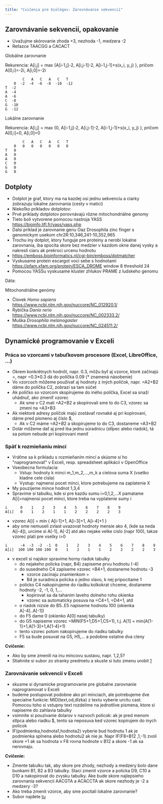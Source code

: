 ```yaml
---
title: "Cvičenia pre biológov: Zarovnávanie sekvencií"
---
```


## Zarovnávanie sekvencií, opakovanie

  - Uvažujme skórovanie zhoda +3, nezhoda -1, medzera -2
  - Reťazce TAACGG a CACACT

Globálne zarovnanie

Rekurencia: A\[i,j\] = max {A\[i-1,j\]-2, A\[i,j-1\]-2, A\[i-1,j-1\]+s(x\_i, y\_j) }, pričom A\[0,i\]=-2i, A\[i,0\]=-2i


``` 
        C   A   C   A   C   T
    0  -2  -4  -6  -8  -10  -12
T  -2  
A  -4  
A  -6  
C  -8  
G  -10  
G  -12  
```

Lokálne zarovnanie

Rekurencia: A\[i,j\] = max {0, A\[i-1,j\]-2, A\[i,j-1\]-2, A\[i-1,j-1\]+s(x\_i, y\_j) }, pričom A\[0,i\]=0, A\[i,0\]=0


``` 
        C   A   C   A   C   T
    0   0   0   0   0   0   0
T   0 
A   0 
A   0 
C   0 
G   0 
G   0 
```

## Dotploty

  - Dotplot je graf, ktory ma na kazdej osi jednu sekvenciu a ciarky
    zobrazuju lokalne zarovnania (cesty v matici)
  - Niekoľko príkladov dotplotov: 
  - Prvé príklady dotplotov porovnávajú rôzne mitochondriálne genomy
  - Tieto boli vytvorene pomocou nastroja YASS
    <https://bioinfo.lifl.fr/yass/yass.php>
  - Dalsi priklad je zarovnanie genu Oaz Drosophila zinc finger s
    genomickym usekom chr2R:10,346,241-10,352,965
  - Trochu iny dotplot, ktory funguje pre proteiny a nerobi lokalne
    zarovnania, iba spocita skore bez medzier v kazdom okne danej vysky
    a nakresli ciaru ak prekroci urcenu hodnotu
  - <https://emboss.bioinformatics.nl/cgi-bin/emboss/dotmatcher>
  - Vyskusame protein escargot voci sebe s hodnotami
    <https://pfam.xfam.org/protein/ESCA_DROME> window 8 threshold 24
  - Pomocou YASSu vyskusame kluster zhlukov PRAME z ludskeho genomu

Dáta:

Mitochondriálne genómy 
- Človek *Homo sapiens* https://www.ncbi.nlm.nih.gov/nuccore/NC_012920.1/
- Rybička *Danio rerio* https://www.ncbi.nlm.nih.gov/nuccore/NC_002333.2/
- Muška *Drosophila melanogaster* https://www.ncbi.nlm.nih.gov/nuccore/NC_024511.2/



## Dynamické programovanie v Exceli

### Práca so vzorcami v tabuľkovom procesore (Excel, LibreOffice, ...)

  - Okrem konkrétnych hodnôt, napr. 0.3, môžu byť aj vzorce, ktoré
    začínajú =, napr =0.3\*0.3 dá do políčka 0.09 (\* znamená
    násobenie)
  - Vo vzorcoch môžeme používať aj hodnoty z iných políčok, napr. =A2+B2
    dáme do políčka C2, zobrazí sa tam súčet
  - Ak políčko so vzorcom skopírujeme do iného políčka, Excel sa snaží
    uhádnuť, ako zmeniť vzorec
      - Ak sme v C2 mali =A2+B2 a skopírovali sme to do C3, vzorec sa
        zmení na =A3+B3
  - Ak niektoré adresy políčok majú zostávať rovnaké aj pri kopírovaní,
    dáme pred písmeno aj číslo $,
      - Ak v C2 máme =A2+$B$2 a skopírujeme to do C3, dostaneme =A3+B2
  - Dolár môžeme dať aj pred iba jednu súradnicu (stĺpec alebo riadok),
    tá sa potom nebude pri kopírovaní meniť

### Späť k rozmieňaniu mincí

  - Vráťme sa k príkladu s rozmieňaním mincí a skúsme si ho
    "naprogramovať" v Exceli, resp. spreadsheet aplikácii v OpenOffice
  - Vseobecna formulacia:
      - Vstup: hodnoty k minci m\_1,m\_2,...,m\_k a cielova suma X
        (vsetko kladne cele cisla)
      - Vystup: najmensi pocet minci, ktore potrebujeme na zaplatenie X
  - My pouzijeme mince hodnot 1,3,4
  - Spravime si tabulku, kde si pre kazdu sumu i=0,1,2,...X pamatame
    A\[i\]=najmensi pocet minci, ktore treba na vyplatenie sumy i

<!-- end list -->

    i      0    1    2    3    4    5    6    7    8    9  
    A[i]   0    1    2    1    1    2    2    2    2    3

  - vzorec A\[i\] = min { A\[i-1\]+1, A\[i-3\]+1, A\[i-4\]+1 }
  - aby sme nemuseli zvlast uvazovat hodnoty mensie ako 4, (kde sa neda
    A\[i-4\]), urcime si A\[-1\], A\[-2\] atd ako nejake velke cislo
    (napr 100), takze vzorec plati pre vsetky i\>0

<!-- end list -->

    i      -4  -3  -2  -1  0    1    2    3    4    5    6    7    8    9  
    A[i]  100 100 100 100  0    1    2    1    1    2    2    2    2    3

  - v exceli si najskor spravime horny riadok tabulky
      - do nejakeho policka (napr, B4) zapiseme prvu hodnotu (-4)
      - do susedneho C4 zapiseme vzorec =B4+1, dostaneme hodnotu -3
          - vzorce zacinaju znamienkom =
          - B4 je suradnica policka o jedno vlavo, k nej pripocitame 1
      - policko C4 nakopirujeme do riadku kolkokrat chceme, dostaneme
        hodnoty -2, -1, 0, 1,...
          - kopirovat sa da tahanim laveho dolneho rohu okienka
          - vzorec sa automaticky posuva na =C4+1, =D4+1, atd
      - o riadok nizsie do B5..E5 napiseme hodnotu 100 (okienka
        A\[-4\]..A\[-1\])
      - do F5 dame 0 (okienko A\[0\] nasej tabulky)
      - do G5 napiseme vzorec =MIN(F5+1,D5+1,C5+1), t.j. A\[1\] =
        min(A\[1-1\]+1,A\[1-3\]+1,A\[1-4\]+1)
      - tento vzorec potom nakopirujeme do riadku tabulky
      - F5 sa bude posuvat na G5, H5,... a podobne ostatne dva cleny

**Cvičenie:**

  - Ako by sme zmenili na inu mincovu sustavu, napr. 1,2,5?
  - Stiahnite si subor zo stranky predmetu a skuste si tuto zmenu urobit
    [1](http://compbio.fmph.uniba.sk/vyuka/mbi-data/cb03/mince.ods)

### Zarovnávanie sekvencií v Exceli

  - skusme si dynamicke programovanie pre globalne zarovnanie
    naprogramovat v Exceli
  - budeme postupovat podobne ako pri minciach, ale potrebujeme dve
    specialne funkcie: MID(text,od,dlzka) z textu vyberie urcitu cast.
    Pomocou toho si vstupny text rozdelime na jednotlive pismena, ktore
    si napiseme do zahlavia tabulky
  - vsimnite si pouzivanie dolarov v nazvoch policok: ak je pred menom
    stlpca alebo riadku $, tento sa neposuva ked vzorec kopirujem do
    inych policok
  - IF(podmienka,hodnota1,hodnota2) vyberie bud hodnotu 1 ak je
    podmienka splnena alebo hodnotu2 ak nie je. Napr IF(F$8=$B12 ,1,-1)
    zvoli skore +1 ak sa hodnota v F8 rovna hodnote v B12 a skore -1 ak
    sa nerovnaju.

**Cvičenie:**

  - Zmente tabulku tak, aby skore pre zhody, nezhody a medzery bolo dane
    bunkami B1, B2 a B3 tabulky. Staci zmenit vzorce a policka D9, C10 a
    D10 a nakopirovat do zvysku tabulky. Ake bude skore najlepsieho
    zarovnania sekvencii AACGTA a ACACCTA ak skore nezhody je -2 a
    medzery -3?
  - Ako treba zmenit vzorce, aby sme pocitali lokalne zarovnanie?
  - Subor najdete
    [tu](https://compbio.fmph.uniba.sk/vyuka/mbi-data/cb03/dynprog.ods)

